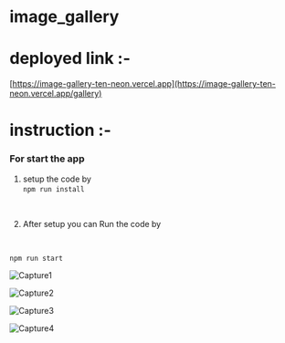 # image_gallery

# deployed link :-
[https://image-gallery-ten-neon.vercel.app](https://image-gallery-ten-neon.vercel.app/gallery)


# instruction :-

### For start the app
1. setup the code by
   <br/>
 `npm run install`
 <br/>
 
2. After setup you can Run the code by
 <br/>
 
 `npm run start`

![Capture1](https://github.com/khelsai01/image_gallery/assets/119441119/25c52de5-98c0-4481-9f25-1d806319d993)

![Capture2](https://github.com/khelsai01/image_gallery/assets/119441119/183d9107-8cca-44d7-9460-170bc66ef7dc)

![Capture3](https://github.com/khelsai01/image_gallery/assets/119441119/52f29a72-ed6f-4be5-9615-0ca5c91da7c0)

![Capture4](https://github.com/khelsai01/image_gallery/assets/119441119/b7e2000f-4beb-4eb5-a998-d365b4848ca0)
